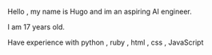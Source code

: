 Hello , my name is Hugo and im an aspiring AI engineer.

I am 17 years old.

Have experience with python , ruby , html , css , JavaScript 


